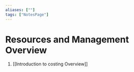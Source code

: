 ```yaml
---
aliases: [""]
tags: ["NotesPage"]
---
```


# Resources and Management Overview

1) [[Introduction to costing Overview]]
